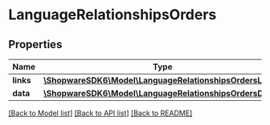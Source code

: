 # LanguageRelationshipsOrders

## Properties
Name | Type | Description | Notes
------------ | ------------- | ------------- | -------------
**links** | [**\ShopwareSDK6\Model\LanguageRelationshipsOrdersLinks**](LanguageRelationshipsOrdersLinks.md) |  | [optional] 
**data** | [**\ShopwareSDK6\Model\LanguageRelationshipsOrdersData[]**](LanguageRelationshipsOrdersData.md) |  | [optional] 

[[Back to Model list]](../../README.md#documentation-for-models) [[Back to API list]](../../README.md#documentation-for-api-endpoints) [[Back to README]](../../README.md)

